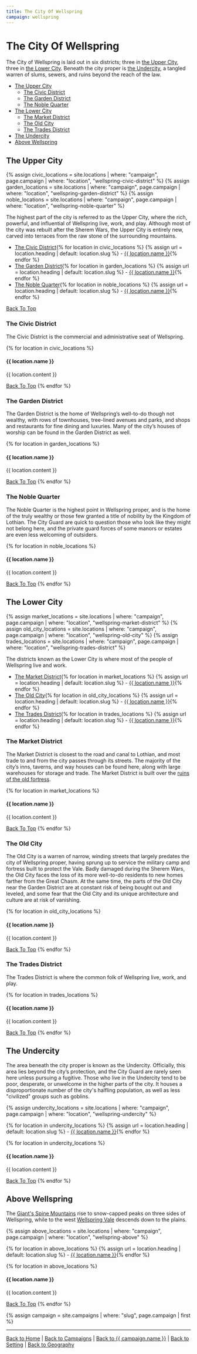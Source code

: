 ```yaml
---
title: The City Of Wellspring
campaign: wellspring
---
```


# The City Of Wellspring

The City of Wellspring is laid out in six districts; three in [the Upper City](#the-upper-city), three in [the Lower City](#the-lower-city). Beneath the city proper is [the Undercity](#the-undercity), a tangled warren of slums, sewers, and ruins beyond the reach of the law.

- [The Upper City](#the-upper-city)
  - [The Civic District](#the-civic-district)
  - [The Garden District](#the-garden-district)
  - [The Noble Quarter](#the-noble-quarter)
- [The Lower City](#the-lower-city)
  - [The Market District](#the-market-district)
  - [The Old City](#the-old-city)
  - [The Trades District](#the-trades-district)
- [The Undercity](#the-undercity)
- [Above Wellspring](#above-wellspring)

## The Upper City

{% assign civic_locations = site.locations | where: "campaign", page.campaign | where: "location", "wellspring-civic-district" %}
{% assign garden_locations = site.locations | where: "campaign", page.campaign | where: "location", "wellspring-garden-district" %}
{% assign noble_locations = site.locations | where: "campaign", page.campaign | where: "location", "wellspring-noble-quarter" %}

The highest part of the city is referred to as the Upper City, where the rich, powerful, and influential of Wellspring live, work, and play. Although most of the city was rebuilt after the Sherem Wars, the Upper City is entirely new, carved into terraces from the raw stone of the surrounding mountains.

- [The Civic District](#the-civic-district){% for location in civic_locations %}
{% assign url = location.heading | default: location.slug %}  - [{{ location.name }}](#{{url}}){% endfor %}
- [The Garden District](#the-garden-district){% for location in garden_locations %}
{% assign url = location.heading | default: location.slug %}  - [{{ location.name }}](#{{url}}){% endfor %}
- [The Noble Quarter](#the-noble-quarter){% for location in noble_locations %}
{% assign url = location.heading | default: location.slug %}  - [{{ location.name }}](#{{url}}){% endfor %}

[Back To Top](#)

### The Civic District

The Civic District is the commercial and administrative seat of Wellspring.

{% for location in civic_locations %}
#### {{ location.name }}

{{ location.content }}

[Back To Top](#)
{% endfor %}

### The Garden District

The Garden District is the home of Wellspring’s well-to-do though not wealthy, with rows of townhouses, tree-lined avenues and parks, and shops and restaurants for fine dining and luxuries. Many of the city’s houses of worship can be found in the Garden District as well.

{% for location in garden_locations %}
#### {{ location.name }}

{{ location.content }}

[Back To Top](#)
{% endfor %}

### The Noble Quarter

The Noble Quarter is the highest point in Wellspring proper, and is the home of the truly wealthy or those few granted a title of nobility by the Kingdom of Lothian. The City Guard are quick to question those who look like they might not belong here, and the private guard forces of some manors or estates are even less welcoming of outsiders.

{% for location in noble_locations %}
#### {{ location.name }}

{{ location.content }}

[Back To Top](#)
{% endfor %}

## The Lower City

{% assign market_locations = site.locations | where: "campaign", page.campaign | where: "location", "wellspring-market-district" %}
{% assign old_city_locations = site.locations | where: "campaign", page.campaign | where: "location", "wellspring-old-city" %}
{% assign trades_locations = site.locations | where: "campaign", page.campaign | where: "location", "wellspring-trades-district" %}

The districts known as the Lower City is where most of the people of Wellspring live and work.

- [The Market District](#the-market-district){% for location in market_locations %}
{% assign url = location.heading | default: location.slug %}  - [{{ location.name }}](#{{url}}){% endfor %}
- [The Old City](#the-old-city){% for location in old_city_locations %}
{% assign url = location.heading | default: location.slug %}  - [{{ location.name }}](#{{url}}){% endfor %}
- [The Trades District](#the-trades-district){% for location in trades_locations %}
{% assign url = location.heading | default: location.slug %}  - [{{ location.name }}](#{{url}}){% endfor %}

### The Market District

The Market District is closest to the road and canal to Lothian, and most trade to and from the city passes through its streets. The majority of the city’s inns, taverns, and way houses can be found here, along with large warehouses for storage and trade. The Market District is built over the [ruins of the old fortress](#the-fortress-ruins).

{% for location in market_locations %}
#### {{ location.name }}

{{ location.content }}

[Back To Top](#)
{% endfor %}

### The Old City

The Old City is a warren of narrow, winding streets that largely predates the city of Wellspring proper, having sprung up to service the military camp and fortress built to protect the Vale. Badly damaged during the Sherem Wars, the Old City faces the loss of its more well-to-do residents to new homes farther from the Great Chasm. At the same time, the parts of the Old City near the Garden District are at constant risk of being bought out and leveled, and some fear that the Old City and its unique architecture and culture are at risk of vanishing.

{% for location in old_city_locations %}
#### {{ location.name }}

{{ location.content }}

[Back To Top](#)
{% endfor %}

### The Trades District

The Trades District is where the common folk of Wellspring live, work, and play.

{% for location in trades_locations %}
#### {{ location.name }}

{{ location.content }}

[Back To Top](#)
{% endfor %}

## The Undercity

The area beneath the city proper is known as the Undercity. Officially, this area lies beyond the city’s protection, and the City Guard are rarely seen here unless pursuing a fugitive. Those who live in the Undercity tend to be poor, desperate, or unwelcome in the higher parts of the city. It houses a disproportionate number of the city's halfling population, as well as less "civilized" groups such as goblins.

{% assign undercity_locations = site.locations | where: "campaign", page.campaign | where: "location", "wellspring-undercity" %}

{% for location in undercity_locations %}
{% assign url = location.heading | default: location.slug %}  - [{{ location.name }}](#{{url}}){% endfor %}

{% for location in undercity_locations %}
#### {{ location.name }}

{{ location.content }}

[Back To Top](#)
{% endfor %}

## Above Wellspring

The [Giant's Spine Mountains]({{site.baseurl}}/campaigns/wellspring/setting/geography#the-giants-spine-mountains) rise to snow-capped peaks on three sides of Wellspring, while to the west [Wellspring Vale]({{site.baseurl}}/campaigns/wellspring/setting/geography#wellspring-vale) descends down to the plains.

{% assign above_locations = site.locations | where: "campaign", page.campaign | where: "location", "wellspring-above" %}

{% for location in above_locations %}
{% assign url = location.heading | default: location.slug %}  - [{{ location.name }}](#{{url}}){% endfor %}

{% for location in above_locations %}
#### {{ location.name }}

{{ location.content }}

[Back To Top](#)
{% endfor %}

{% assign campaign = site.campaigns | where: "slug", page.campaign | first %}

---

[Back to Home]({{site.baseurl}}/)
|
[Back to Campaigns]({{site.baseurl}}/campaigns)
|
[Back to {{ campaign.name }}]({{site.baseurl}}/campaigns/{{campaign.slug}})
|
[Back to Setting]({{site.baseurl}}/campaigns/{{campaign.slug}}/setting)
|
[Back to Geography]({{site.baseurl}}/campaigns/{{campaign.slug}}/setting/geography)
